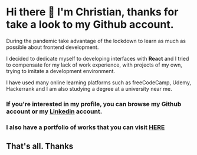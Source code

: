 # Hi there 👋 I'm Christian, thanks for take a look to my Github account.

 During the pandemic take advantage of the lockdown to learn as much as possible about frontend development.

 I decided to dedicate myself to developing interfaces with **React** and I tried to compensate for my lack of work experience, with projects of my own, trying to imitate a development environment.
 
 I have used many online learning platforms such as freeCodeCamp, Udemy, Hackerrank and I am also studying a degree at a university near me.

### If you're interested in my profile, you can browse my Github account or my [Linkedin](https://www.linkedin.com/in/christian-caracach/) account.

### I also have a portfolio of works that you can visit [HERE](https://portfolioccaracach.web.app/)

## That's all. Thanks
